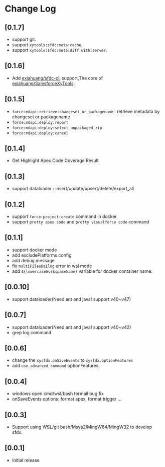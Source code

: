 # Change Log

## [0.1.7]

-   support git.
-   support `xytools:sfdc:meta:cache`.
-   support `xytools:sfdc:meta:diff:with:server`.

## [0.1.6]

-   Add [exiahuang/sfdc-cli](https://github.com/exiahuang/sfdc-cli) support,The core of [exiahuang/SalesforceXyTools](https://github.com/exiahuang/SalesforceXyTools).

## [0.1.5]

-   `force:mdapi:retrieve:changeset_or_packagename` : retrieve metadata by changeset or packagename
-   `force:mdapi:deploy:report`
-   `force:mdapi:deploy:select_unpackaged_zip`
-   `force:mdapi:deploy:cancel`

## [0.1.4]

-   Get Highlight Apex Code Coverage Result

## [0.1.3]

-   support dataloader : insert/update/upsert/delete/export_all

## [0.1.2]

-   support `force:project:create` command in docker
-   support `pretty apex code` and `pretty visualforce code` command

## [0.1.1]

-   support docker mode
-   add excludePlatforms config
-   add debug message
-   fix `multiFilesDailog` error in wsl mode
-   add `${lowercaseWorkspaceName}` variable for docker container name.

## [0.0.10]

-   support dataloader(Need ant and java! support v40~v47)

## [0.0.7]

-   support dataloader(Need ant and java! support v40~v42)
-   grep log command

## [0.0.6]

-   change the `xysfdx.onSaveEvents` to `xysfdx.optionFeatures`
-   add `use_advanced_command` optionFeatures

## [0.0.4]

-   windows open cmd/wsl/bash termail bug fix
-   onSaveEvents options: format apex, format trigger ...

## [0.0.3]

-   Support using WSL/git bash/Msys2/MingW64/MingW32 to develop sfdx.

## [0.0.1]

-   Initial release